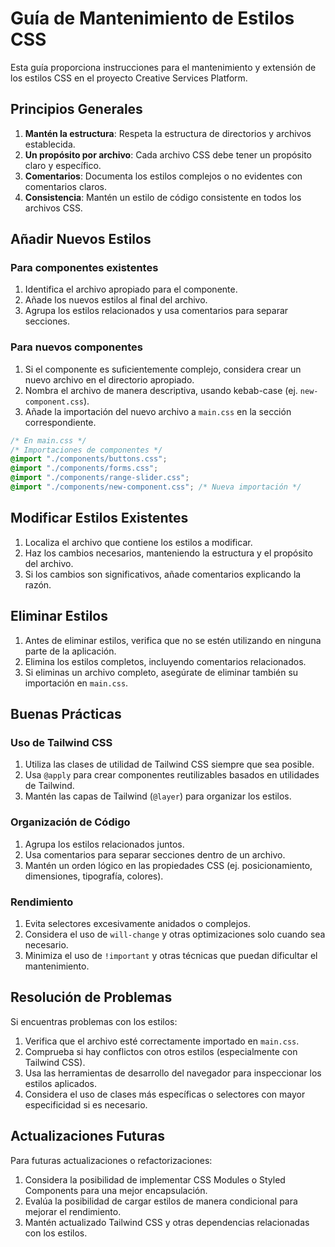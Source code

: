 # Guía de Mantenimiento de Estilos CSS

Esta guía proporciona instrucciones para el mantenimiento y extensión de los estilos CSS en el proyecto Creative Services Platform.

## Principios Generales

1. **Mantén la estructura**: Respeta la estructura de directorios y archivos establecida.
2. **Un propósito por archivo**: Cada archivo CSS debe tener un propósito claro y específico.
3. **Comentarios**: Documenta los estilos complejos o no evidentes con comentarios claros.
4. **Consistencia**: Mantén un estilo de código consistente en todos los archivos CSS.

## Añadir Nuevos Estilos

### Para componentes existentes

1. Identifica el archivo apropiado para el componente.
2. Añade los nuevos estilos al final del archivo.
3. Agrupa los estilos relacionados y usa comentarios para separar secciones.

### Para nuevos componentes

1. Si el componente es suficientemente complejo, considera crear un nuevo archivo en el directorio apropiado.
2. Nombra el archivo de manera descriptiva, usando kebab-case (ej. `new-component.css`).
3. Añade la importación del nuevo archivo a `main.css` en la sección correspondiente.

```css
/* En main.css */
/* Importaciones de componentes */
@import "./components/buttons.css";
@import "./components/forms.css";
@import "./components/range-slider.css";
@import "./components/new-component.css"; /* Nueva importación */
```

## Modificar Estilos Existentes

1. Localiza el archivo que contiene los estilos a modificar.
2. Haz los cambios necesarios, manteniendo la estructura y el propósito del archivo.
3. Si los cambios son significativos, añade comentarios explicando la razón.

## Eliminar Estilos

1. Antes de eliminar estilos, verifica que no se estén utilizando en ninguna parte de la aplicación.
2. Elimina los estilos completos, incluyendo comentarios relacionados.
3. Si eliminas un archivo completo, asegúrate de eliminar también su importación en `main.css`.

## Buenas Prácticas

### Uso de Tailwind CSS

1. Utiliza las clases de utilidad de Tailwind CSS siempre que sea posible.
2. Usa `@apply` para crear componentes reutilizables basados en utilidades de Tailwind.
3. Mantén las capas de Tailwind (`@layer`) para organizar los estilos.

### Organización de Código

1. Agrupa los estilos relacionados juntos.
2. Usa comentarios para separar secciones dentro de un archivo.
3. Mantén un orden lógico en las propiedades CSS (ej. posicionamiento, dimensiones, tipografía, colores).

### Rendimiento

1. Evita selectores excesivamente anidados o complejos.
2. Considera el uso de `will-change` y otras optimizaciones solo cuando sea necesario.
3. Minimiza el uso de `!important` y otras técnicas que puedan dificultar el mantenimiento.

## Resolución de Problemas

Si encuentras problemas con los estilos:

1. Verifica que el archivo esté correctamente importado en `main.css`.
2. Comprueba si hay conflictos con otros estilos (especialmente con Tailwind CSS).
3. Usa las herramientas de desarrollo del navegador para inspeccionar los estilos aplicados.
4. Considera el uso de clases más específicas o selectores con mayor especificidad si es necesario.

## Actualizaciones Futuras

Para futuras actualizaciones o refactorizaciones:

1. Considera la posibilidad de implementar CSS Modules o Styled Components para una mejor encapsulación.
2. Evalúa la posibilidad de cargar estilos de manera condicional para mejorar el rendimiento.
3. Mantén actualizado Tailwind CSS y otras dependencias relacionadas con los estilos.
